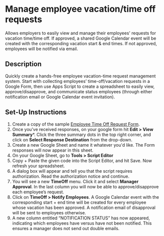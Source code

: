 # Manage employee vacation/time off requests

Allows employers to easily view and manage their employees' requests for vacation time/time off. If approved, a shared Google Calendar event will be created with the corresponding vacation start & end times. If not approved, employees will be notified via email. 

## Description

Quickly create a hands-free employee vacation-time request management system. Start with collecting employees’ time-off/vacation requests in a Google Form, then use Apps Script to create a spreadsheet to easily view, approve/disapprove, and communicate status employees (through either notification email or Google Calendar event invitation).

## Set-Up Instructions

1. Create a copy of the sample [Employee Time Off Request Form](https://forms.gle/DZ6BFS9n8PkC2ivQ9).
1. Once you've received responses, on your google form hit **Edit > View Summary***. Click the three summary dots in the top right corner, and click on **Select Response Destination** from the drop-down.
1. Create a new Google Sheet and name it whatever you'd like. The Form responses will now appear in this sheet.
1. On your Google Sheet, go to **Tools > Script Editor**
1. Copy + Paste the given code into the Script Editor, and hit Save. Now refresh your spreadsheet.
1. A dialog box will appear and tell you that the script requires authorization. Read the authorization notice and continue.
1. You will see a new **TimeOff** menu. Click it and select **Manager Approval**. In the last column you will now be able to approve/disapprove each employee’s request.
1. Click on **TimeOff > Notify Employees**. A Google Calendar event with the corresponding start + end time will be created for every employee whose vacation has been approved. A notification email of disapproval will be sent to employees otherwise.
1. A new column entitled “NOTIFICATION STATUS” has now appeared, indicating which employees have versus have not been notified. This ensures a manager does not send out double emails. 






